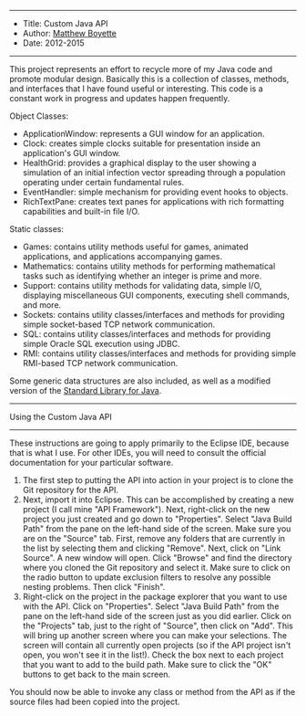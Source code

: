 *******************************************************************

* Title:  Custom Java API
* Author: [Matthew Boyette](mailto:Dyndrilliac@gmail.com)
* Date:   2012-2015

*******************************************************************

This project represents an effort to recycle more of my Java code and promote modular design. Basically this is a collection of classes, methods, and interfaces that I have found useful or interesting. This code is a constant work in progress and updates happen frequently.

Object Classes:

* ApplicationWindow: represents a GUI window for an application.
* Clock: creates simple clocks suitable for presentation inside an application's GUI window.
* HealthGrid: provides a graphical display to the user showing a simulation of an initial infection vector spreading through a population operating under certain fundamental rules.
* EventHandler: simple mechanism for providing event hooks to objects.
* RichTextPane: creates text panes for applications with rich formatting capabilities and built-in file I/O.

Static classes:

* Games: contains utility methods useful for games, animated applications, and applications accompanying games.
* Mathematics: contains utility methods for performing mathematical tasks such as identifying whether an integer is prime and more.
* Support: contains utility methods for validating data, simple I/O, displaying miscellaneous GUI components, executing shell commands, and more.
* Sockets: contains utility classes/interfaces and methods for providing simple socket-based TCP network communication.
* SQL: contains utility classes/interfaces and methods for providing simple Oracle SQL execution using JDBC.
* RMI: contains utility classes/interfaces and methods for providing simple RMI-based TCP network communication.

Some generic data structures are also included, as well as a modified version of the [Standard Library for Java](http://introcs.cs.princeton.edu/java/stdlib/).

*******************************************
Using the Custom Java API
*******************************************

These instructions are going to apply primarily to the Eclipse IDE, because that is what I use. For other IDEs, you will need to consult the official documentation for your particular software.

1. The first step to putting the API into action in your project is to clone the Git repository for the API.
2. Next, import it into Eclipse. This can be accomplished by creating a new project (I call mine "API Framework"). Next, right-click on the new project you just created and go down to "Properties". Select "Java Build Path" from the pane on the left-hand side of the screen. Make sure you are on the "Source" tab. First, remove any folders that are currently in the list by selecting them and clicking "Remove". Next, click on "Link Source". A new window will open. Click "Browse" and find the directory where you cloned the Git repository and select it. Make sure to click on the radio button to update exclusion filters to resolve any possible nesting problems. Then click "Finish".
3. Right-click on the project in the package explorer that you want to use with the API. Click on "Properties". Select "Java Build Path" from the pane on the left-hand side of the screen just as you did earlier. Click on the "Projects" tab, just to the right of "Source", then click on "Add". This will bring up another screen where you can make your selections. The screen will contain all currently open projects (so if the API project isn't open, you won't see it in the list!). Check the box next to each project that you want to add to the build path. Make sure to click the "OK" buttons to get back to the main screen.

You should now be able to invoke any class or method from the API as if the source files had been copied into the project.